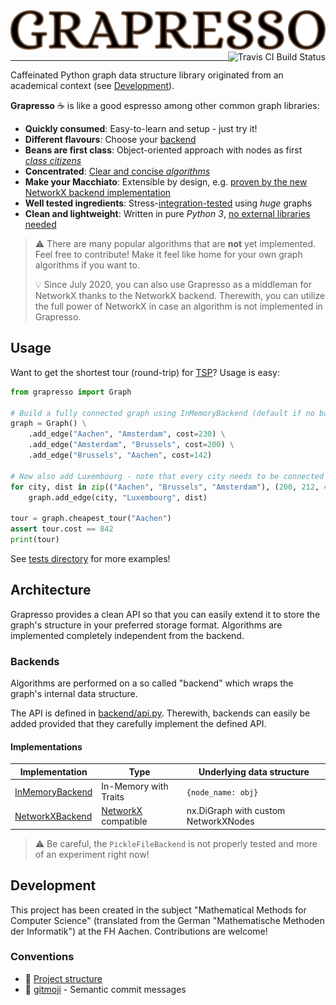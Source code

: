 <a href="https://git.io/grapresso" target="_blank">
    <img alt="Grapresso Logo" src="https://raw.githubusercontent.com/kdevo/grapresso/master/.github/logo.png" width="512" width="64">
</a>
<a href="https://travis-ci.org/kdevo/grapresso" target="_blank">
    <img align="right" alt="Travis CI Build Status" src="https://travis-ci.org/kdevo/grapresso.svg?branch=master">
</a>

---

Caffeinated Python graph data structure library originated from an academical context (see [Development](#Development)).
 
**Grapresso** :coffee: is like a good espresso among other common graph libraries:

- **Quickly consumed**: Easy-to-learn and setup - just try it!
- **Different flavours**: Choose your [backend](#Backends)
- **Beans are first class**: Object-oriented approach with nodes as first [*class citizens*](https://github.com/kdevo/grapresso/blob/master/grapresso/components/node.py#L7)
- **Concentrated**: [Clear and concise *algorithms*](https://github.com/kdevo/grapresso/blob/master/grapresso/components/graph.py#L117)
- **Make your Macchiato**: Extensible by design, e.g. [proven by the new NetworkX backend implementation](#Implementations)
- **Well tested ingredients**: Stress-[integration-tested](https://github.com/kdevo/grapresso-it) using *huge* graphs
- **Clean and lightweight**: Written in pure *Python 3*, [no external libraries needed](https://github.com/kdevo/grapresso/blob/master/setup.py#L25)

> :warning: There are many popular algorithms that are **not** yet implemented.
Feel free to contribute! Make it feel like home for your own graph algorithms if you want to.
> 
> :bulb: Since July 2020, you can also use Grapresso as a middleman for NetworkX thanks to the NetworkX backend.
> Therewith, you can utilize the full power of NetworkX in case an algorithm is not implemented in Grapresso.

## Usage

Want to get the shortest tour (round-trip) for [TSP](https://en.wikipedia.org/wiki/Travelling_salesman_problem)? Usage is easy:

```python
from grapresso import Graph

# Build a fully connected graph using InMemoryBackend (default if no backend is given):
graph = Graph() \
    .add_edge("Aachen", "Amsterdam", cost=230) \
    .add_edge("Amsterdam", "Brussels", cost=200) \
    .add_edge("Brussels", "Aachen", cost=142)

# Now also add Luxembourg - note that every city needs to be connected to it for the graph to stay fully connected:
for city, dist in zip(("Aachen", "Brussels", "Amsterdam"), (200, 212, 420)):
    graph.add_edge(city, "Luxembourg", dist)

tour = graph.cheapest_tour("Aachen")
assert tour.cost == 842
print(tour)
```

See [tests directory](tests) for more examples!

## Architecture

Grapresso provides a clean API so that you can easily extend it to store the graph's structure in your preferred storage format.
Algorithms are implemented completely independent from the backend.

### Backends
Algorithms are performed on a so called "backend" which wraps the graph's internal data structure.

The API is defined in [backend/api.py](grapresso/backend/api.py). Therewith, backends can easily be added provided that they carefully implement the defined API.

#### Implementations
Implementation                                           | Type                                                  | Underlying data structure                   
-------------------------------------------------------- | ----------------------------------------------------- | -------------------------------
[InMemoryBackend](/grapresso/backend/memory.py)          | In-Memory with Traits                                 | `{node_name: obj}` 
[NetworkXBackend](/grapresso/backend/networkx.py)        | [NetworkX](https://networkx.github.io/) compatible    | nx.DiGraph with custom NetworkXNodes

> :warning: Be careful, the `PickleFileBackend` is not properly tested and more of an experiment right now!

## Development

This project has been created in the subject "Mathematical Methods for Computer Science" (translated from the German "Mathematische Methoden der Informatik")  at the FH Aachen.
Contributions are welcome!

### Conventions
- :deciduous_tree: [Project structure](https://docs.python-guide.org/writing/structure/)
- :beers: [gitmoji](https://gitmoji.carloscuesta.me/) - Semantic commit messages